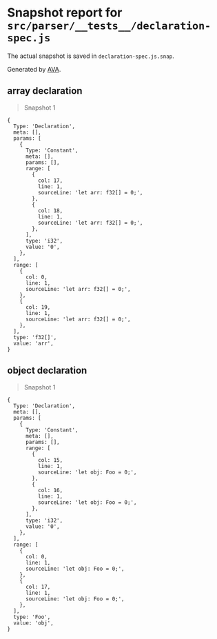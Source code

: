 # Snapshot report for `src/parser/__tests__/declaration-spec.js`

The actual snapshot is saved in `declaration-spec.js.snap`.

Generated by [AVA](https://ava.li).

## array declaration

> Snapshot 1

    {
      Type: 'Declaration',
      meta: [],
      params: [
        {
          Type: 'Constant',
          meta: [],
          params: [],
          range: [
            {
              col: 17,
              line: 1,
              sourceLine: 'let arr: f32[] = 0;',
            },
            {
              col: 18,
              line: 1,
              sourceLine: 'let arr: f32[] = 0;',
            },
          ],
          type: 'i32',
          value: '0',
        },
      ],
      range: [
        {
          col: 0,
          line: 1,
          sourceLine: 'let arr: f32[] = 0;',
        },
        {
          col: 19,
          line: 1,
          sourceLine: 'let arr: f32[] = 0;',
        },
      ],
      type: 'f32[]',
      value: 'arr',
    }

## object declaration

> Snapshot 1

    {
      Type: 'Declaration',
      meta: [],
      params: [
        {
          Type: 'Constant',
          meta: [],
          params: [],
          range: [
            {
              col: 15,
              line: 1,
              sourceLine: 'let obj: Foo = 0;',
            },
            {
              col: 16,
              line: 1,
              sourceLine: 'let obj: Foo = 0;',
            },
          ],
          type: 'i32',
          value: '0',
        },
      ],
      range: [
        {
          col: 0,
          line: 1,
          sourceLine: 'let obj: Foo = 0;',
        },
        {
          col: 17,
          line: 1,
          sourceLine: 'let obj: Foo = 0;',
        },
      ],
      type: 'Foo',
      value: 'obj',
    }
